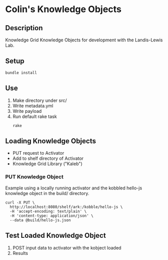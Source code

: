 # Colin's Knowledge Objects

## Description
Knowledge Grid Knowledge Objects for development with the Landis-Lewis Lab.

## Setup
```
bundle install
```

## Use
1. Make directory under src/
1. Write metadata.yml
1. Write payload
1. Run default rake task
    ```
    rake
    ```

## Loading Knowledge Objects

* PUT request to Activator
* Add to shelf directory of Activator
* Knowledge Grid Library ("Kaleb")

### PUT Knowledge Object

Example using a locally running activator and the kobbled hello-js knowledge object in the build/ directory.
```
curl -X PUT \
  http://localhost:8080/shelf/ark:/kobble/hello-js \
  -H 'accept-encoding: text/plain' \
  -H 'content-type: application/json' \
  --data @build/hello-js.json 
```

## Test Loaded Knowledge Object

1. POST input data to activator with the kobject loaded
1. Results
